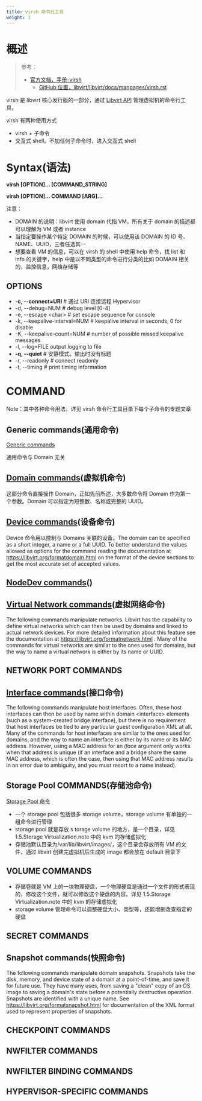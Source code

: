 ```yaml
---
title: virsh 命令行工具
weight: 1
---
```


# 概述

> 参考：
>
> - [官方文档，手册-virsh](https://libvirt.org/manpages/virsh.html)
>   - [GitHub 位置，libvirt/libvirt/docs/manpages/virsh.rst](https://github.com/libvirt/libvirt/blob/master/docs/manpages/virsh.rst)

virsh 是 libvirt 核心发行版的一部分，通过 [Libvirt API](/docs/10.云原生/Virtualization%20implementation/虚拟化管理/Libvirt/Libvirt%20API/Libvirt%20API.md) 管理虚拟机的命令行工具。

virsh 有两种使用方式

- virsh + 子命令
- 交互式 shell。不加任何子命令时，进入交互式 shell

# Syntax(语法)

**virsh \[OPTION]... \[COMMAND_STRING]**

**virsh \[OPTION]... COMMAND \[ARG]...**

注意：

- DOMAIN 的说明：libvirt 使用 domain 代指 VM，所有关于 domain 的描述都可以理解为 VM 或者 instance
- 当指定要操作某个特定 DOMAIN 的时候，可以使用该 DOMAIN 的 ID 号、NAME、UUID，三者任选其一
- 想要查看 VM 的信息，可以在 virsh 的 shell 中使用 help 命令，找 list 和 info 的关键字，help 中是以不同类型的命令进行分类的比如 DOMAIN 相关的，监控信息，网络存储等

## OPTIONS

- **-c, --connect=URI** # 通过 URI 连接远程 Hypervisor
- -d, --debug=NUM # debug level \[0-4]
- -e, --escape \<char> # set escape sequence for console
- -k, --keepalive-interval=NUM # keepalive interval in seconds, 0 for disable
- -K, --keepalive-count=NUM # number of possible missed keepalive messages
- -l, --log=FILE output logging to file
- **-q, --quiet** # 安静模式。输出时没有标题
- -r, --readonly # connect readonly
- -t, --timing # print timing information

# COMMAND

Note：其中各种命令用法，详见 virsh 命令行工具目录下每个子命令的专题文章

## Generic commands(通用命令)

[Generic commands](/docs/10.云原生/Virtualization%20implementation/虚拟化管理/Libvirt/virsh%20命令行工具/通用命令.md)

通用命令与 Domain 无关

## [Domain commands](/docs/10.云原生/Virtualization%20implementation/虚拟化管理/Libvirt/virsh%20命令行工具/Domain%20命令.md)(虚拟机命令)

这部分命令直接操作 Domain，正如先前所述，大多数命令将 Domain 作为第一个参数。Domain 可以指定为短整数、名称或完整的 UUID。

## [Device commands](/docs/10.云原生/Virtualization%20implementation/虚拟化管理/Libvirt/virsh%20命令行工具/Device%20命令.md)(设备命令)

Device 命令用以控制与 Domains 关联的设备。The domain can be specified as a short integer, a name or a full UUID. To better understand the values allowed as options for the command reading the documentation at <https://libvirt.org/formatdomain.html> on the format of the device sections to get the most accurate set of accepted values.

## [NodeDev commands](https://libvirt.org/manpages/virsh.html#nodedev-commands)()

## [Virtual Network commands](/docs/10.云原生/Virtualization%20implementation/虚拟化管理/Libvirt/virsh%20命令行工具/Virtual%20Network%20命令.md)(虚拟网络命令)

The following commands manipulate networks. Libvirt has the capability to define virtual networks which can then be used by domains and linked to actual network devices. For more detailed information about this feature see the documentation at <https://libvirt.org/formatnetwork.html> . Many of the commands for virtual networks are similar to the ones used for domains, but the way to name a virtual network is either by its name or UUID.

## NETWORK PORT COMMANDS

## [Interface commands](/docs/10.云原生/Virtualization%20implementation/虚拟化管理/Libvirt/virsh%20命令行工具/Interface%20命令.md)(接口命令)

The following commands manipulate host interfaces. Often, these host interfaces can then be used by name within domain \<interface> elements (such as a system-created bridge interface), but there is no requirement that host interfaces be tied to any particular guest configuration XML at all.
Many of the commands for host interfaces are similar to the ones used for domains, and the way to name an interface is either by its name or its MAC address. However, using a MAC address for an _iface_ argument only works when that address is unique (if an interface and a bridge share the same MAC address, which is often the case, then using that MAC address results in an error due to ambiguity, and you must resort to a name instead).

## Storage Pool COMMANDS(存储池命令)

[Storage Pool 命令](/docs/10.云原生/Virtualization%20implementation/虚拟化管理/Libvirt/virsh%20命令行工具/Storage%20Pool%20命令.md)

- 一个 storage pool 包括很多 storage volume，storage volume 有单独的一组命令进行管理
- storage pool 就是存放 s torage volume 的地方，是一个目录，详见 1.5.Storage Virtualization.note 中的 kvm 的存储虚拟化
- 存储池默认目录为/var/lib/libvirt/images/，这个目录会存放所有 VM 的文件，通过 libvirt 创建完虚拟机后生成的 image 都会放在 default 目录下



## VOLUME COMMANDS

- 存储卷就是 VM 上的一块物理硬盘，一个物理硬盘是通过一个文件的形式表现的，修改这个文件，就可以修改这个硬盘的内容。详见 1.5.Storage Virtualization.note 中的 kvm 的存储虚拟化
- storage volume 管理命令可以调整硬盘大小、类型等，还能增删改查指定的硬盘

## SECRET COMMANDS

## Snapshot commands(快照命令)

The following commands manipulate domain snapshots. Snapshots take the disk, memory, and device state of a domain at a point-of-time, and save it for future use. They have many uses, from saving a "clean" copy of an OS image to saving a domain's state before a potentially destructive operation. Snapshots are identified with a unique name. See <https://libvirt.org/formatsnapshot.html> for documentation of the XML format used to represent properties of snapshots.

## CHECKPOINT COMMANDS

## NWFILTER COMMANDS

## NWFILTER BINDING COMMANDS

## HYPERVISOR-SPECIFIC COMMANDS
